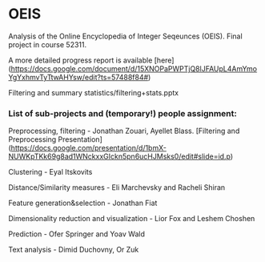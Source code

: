 # OEIS

Analysis of the Online Encyclopedia of Integer Seqeunces (OEIS). 
Final project in course 52311. 

A more detailed progress report is available [here] 
(https://docs.google.com/document/d/15XNOPaPWPTjQ8lJFAUpL4AmYmoYgYxhmvTyTtwAHYsw/edit?ts=57488f84#)

Filtering and summary statistics/filtering+stats.pptx 

### List of sub-projects and (temporary!) people assignment: 


Preprocessing, filtering - Jonathan Zouari, Ayellet Blass. [Filtering and Preprocessing Presentation] (https://docs.google.com/presentation/d/1bmX-NUWKpTKk69g8ad1WNckxxGIckn5pn6ucHJMsks0/edit#slide=id.p)

Clustering - Eyal Itskovits

Distance/Similarity measures - Eli Marchevsky and Racheli Shiran

Feature generation&selection  - Jonathan Fiat  

Dimensionality reduction and visualization - Lior Fox and Leshem Choshen

Prediction - Ofer Springer and Yoav Wald

Text analysis - Dimid Duchovny, Or Zuk



